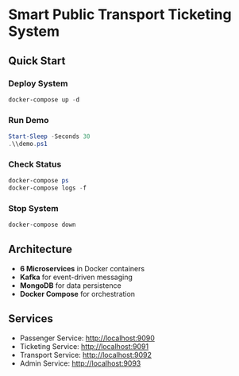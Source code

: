 # Smart Public Transport Ticketing System

## Quick Start

### Deploy System
```powershell
docker-compose up -d

```

### Run Demo

```powershell
Start-Sleep -Seconds 30
.\\demo.ps1

```

### Check Status

```powershell
docker-compose ps
docker-compose logs -f

```

### Stop System

```powershell
docker-compose down

```

## Architecture

- **6 Microservices** in Docker containers
- **Kafka** for event-driven messaging
- **MongoDB** for data persistence
- **Docker Compose** for orchestration

## Services

- Passenger Service: [http://localhost:9090](http://localhost:9090/)
- Ticketing Service: [http://localhost:9091](http://localhost:9091/)
- Transport Service: [http://localhost:9092](http://localhost:9092/)
- Admin Service: [http://localhost:9093](http://localhost:9093/)